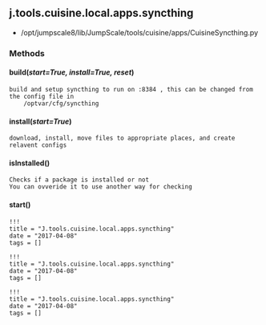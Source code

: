<!-- toc -->
## j.tools.cuisine.local.apps.syncthing

- /opt/jumpscale8/lib/JumpScale/tools/cuisine/apps/CuisineSyncthing.py

### Methods

#### build(*start=True, install=True, reset*) 

```
build and setup syncthing to run on :8384 , this can be changed from the config file in
    /optvar/cfg/syncthing

```

#### install(*start=True*) 

```
download, install, move files to appropriate places, and create relavent configs

```

#### isInstalled() 

```
Checks if a package is installed or not
You can ovveride it to use another way for checking

```

#### start() 


```
!!!
title = "J.tools.cuisine.local.apps.syncthing"
date = "2017-04-08"
tags = []
```

```
!!!
title = "J.tools.cuisine.local.apps.syncthing"
date = "2017-04-08"
tags = []
```

```
!!!
title = "J.tools.cuisine.local.apps.syncthing"
date = "2017-04-08"
tags = []
```
